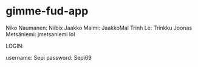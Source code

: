 # gimme-fud-app
Niko Naumanen: Niibix
Jaakko Malmi: JaakkoMal
Trinh Le: Trinkku
Joonas Metsäniemi: jmetsaniemi
lol


LOGIN:

username: Sepi
password: Sepi69
